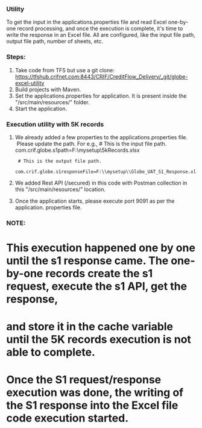 ### Utility
To get the input in the applications.properties file and read Excel one-by-one record processing, and once the execution is complete, it's time to write the response in an Excel file.
All are configured, like the input file path, output file path, number of sheets, etc.

### Steps: 
1) Take code from TFS but use a git clone: https://tfshub.crifnet.com:8443/CRIF/CreditFlow_Delivery/_git/globe-excel-utility
2) Build projects with Maven.
3) Set the applications.properties for application. It is present inside the "/src/main/resources/" folder.
4) Start the application.


### Execution utility with 5K records
1) We already added a few properties to the applications.properties file.   Please update the path.
    For e.g.,
        # This is the input file path.
        com.crif.globe.s1path=F:\\mysetup\\5kRecords.xlsx

        # This is the output file path.
        com.crif.globe.s1responseFile=F:\\mysetup\\Globe_UAT_S1_Response.xlsx

2) We added Rest API (/secured) in this code with Postman collection in this "/src/main/resources/" location.

3) Once the application starts, please execute port 9091 as per the application. properties file.


### NOTE: 
# This execution happened one by one until the s1 response came. The one-by-one records create the s1 request, execute the s1 API, get the response, 
# and store it in the cache variable until the 5K records execution is not able to complete. 
# Once the S1 request/response execution was done, the writing of the S1 response into the Excel file code execution started.
 